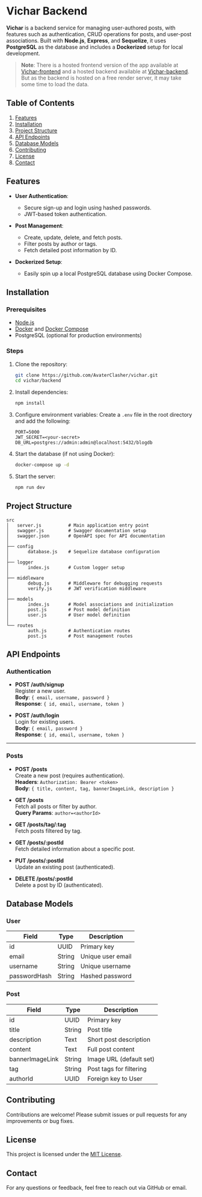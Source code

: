 # Vichar Backend

**Vichar** is a backend service for managing user-authored posts, with features such as authentication, CRUD operations for posts, and user-post associations. Built with **Node.js**, **Express**, and **Sequelize**, it uses **PostgreSQL** as the database and includes a **Dockerized** setup for local development.

> **Note**: There is a hosted frontend version of the app available at [Vichar-frontend](https://vichar2.vercel.app/) and a hosted backend available at [Vichar-backend](https://vichar-qf8u.onrender.com/api-docs). But as the backend is hosted on a free render server, it may take some time to load the data.

## Table of Contents

1. [Features](#features)
2. [Installation](#installation)
3. [Project Structure](#project-structure)
4. [API Endpoints](#api-endpoints)
5. [Database Models](#database-models)
6. [Contributing](#contributing)
7. [License](#license)
8. [Contact](#contact)

## Features

- **User Authentication**:
  - Secure sign-up and login using hashed passwords.
  - JWT-based token authentication.

- **Post Management**:
  - Create, update, delete, and fetch posts.
  - Filter posts by author or tags.
  - Fetch detailed post information by ID.

- **Dockerized Setup**:
  - Easily spin up a local PostgreSQL database using Docker Compose.

## Installation

### Prerequisites

- [Node.js](https://nodejs.org/)
- [Docker](https://www.docker.com/) and [Docker Compose](https://docs.docker.com/compose/)
- PostgreSQL (optional for production environments)

### Steps

1. Clone the repository:

   ```bash
   git clone https://github.com/AvaterClasher/vichar.git
   cd vichar/backend
   ```

2. Install dependencies:

   ```bash
   npm install
   ```

3. Configure environment variables:
   Create a `.env` file in the root directory and add the following:

   ```env
   PORT=5000
   JWT_SECRET=<your-secret>
   DB_URL=postgres://admin:admin@localhost:5432/blogdb
   ```

4. Start the database (if not using Docker):

   ```bash
   docker-compose up -d
   ```

5. Start the server:

   ```bash
   npm run dev
   ```

## Project Structure

```
src
│   server.js          # Main application entry point
│   swagger.js         # Swagger documentation setup
│   swagger.json       # OpenAPI spec for API documentation
│
├── config
│       database.js    # Sequelize database configuration
│
├── logger
│       index.js       # Custom logger setup
│
├── middleware
│       debug.js       # Middleware for debugging requests
│       verify.js      # JWT verification middleware
│
├── models
│       index.js       # Model associations and initialization
│       post.js        # Post model definition
│       user.js        # User model definition
│
└── routes
        auth.js        # Authentication routes
        post.js        # Post management routes
```

## API Endpoints

### **Authentication**

- **POST /auth/signup**  
  Register a new user.  
  **Body**: `{ email, username, password }`  
  **Response**: `{ id, email, username, token }`

- **POST /auth/login**  
  Login for existing users.  
  **Body**: `{ email, password }`  
  **Response**: `{ id, email, username, token }`

---

### **Posts**

- **POST /posts**  
  Create a new post (requires authentication).  
  **Headers**: `Authorization: Bearer <token>`  
  **Body**: `{ title, content, tag, bannerImageLink, description }`

- **GET /posts**  
  Fetch all posts or filter by author.  
  **Query Params**: `author=<authorId>`  

- **GET /posts/tag/:tag**  
  Fetch posts filtered by tag.  

- **GET /posts/:postId**  
  Fetch detailed information about a specific post.  

- **PUT /posts/:postId**  
  Update an existing post (authenticated).  

- **DELETE /posts/:postId**  
  Delete a post by ID (authenticated).

## Database Models

### User

| Field         | Type    | Description                |
|---------------|---------|----------------------------|
| id            | UUID    | Primary key               |
| email         | String  | Unique user email         |
| username      | String  | Unique username           |
| passwordHash  | String  | Hashed password           |

### Post

| Field            | Type    | Description                |
|------------------|---------|----------------------------|
| id               | UUID    | Primary key               |
| title            | String  | Post title                |
| description      | Text    | Short post description    |
| content          | Text    | Full post content         |
| bannerImageLink  | String  | Image URL (default set)   |
| tag              | String  | Post tags for filtering   |
| authorId         | UUID    | Foreign key to User       |

## Contributing

Contributions are welcome! Please submit issues or pull requests for any improvements or bug fixes.

## License

This project is licensed under the [MIT License](LICENSE.md).

## Contact

For any questions or feedback, feel free to reach out via GitHub or email.